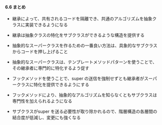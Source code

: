 #### 6.6 まとめ

- 継承によって、共有されるコードを隔離でき、共通のアルゴリズムを抽象クラスに実装できるようになる
- 継承は抽象クラスの特化をサブクラスができるような構造を提供する
- 抽象的なスーパークラスを作るための一番良い方法は、具象的なサブクラスからコードを押し上げること

- 抽象的なスーパークラスは、テンプレートメソッドパターンを使うことで、その継承者に専門的に特化するよう促す
- フックメソッドを使うことで、super の送信を強制せずとも継承者がスーパークラスに特化を提供できるようにする
- フックメソッドにより、抽象的なアルゴリズムを知らなくともサブクラスは専門性を加えられるようになる
- サブクラスがsuper を送る必要性が取り除かれるので、階層構造の各層間の結合度が低減し、変更にも強くなる
